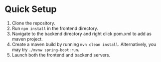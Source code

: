 # Quick Setup
1. Clone the repository.
2. Run ```npm install``` in the frontend directory.
3. Navigate to the backend directory and right click pom.xml to add as maven project.
4. Create a maven build by running ```mvn clean install```. Alternatively, you may try ```./mvnw spring-boot:run```.
5. Launch both the frontend and backend servers.
